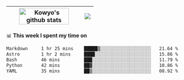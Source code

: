 | <a href="https://github.com/anuraghazra/github-readme-stats"><img width="85%" src="https://github-readme-stats.vercel.app/api?username=kowyo&show_icons=true&hide_border=true&theme=transparent" alt="Kowyo's github stats" /></a> | <a href="https://github.com/anuraghazra/github-readme-stats"><img align="center" src="https://github-readme-stats.vercel.app/api/top-langs/?username=kowyo&exclude_repo=Engineering-Competition-Robot,mobile-robot&hide=c,assembly,shaderlab,hlsl,mathematica,cmake&layout=compact&hide_border=true&theme=transparent" /></a> |
| ------------- | ------------- |

📊 **This week I spent my time on**
<!--START_SECTION:waka-->

```txt
Markdown     1 hr 25 mins    █████▒░░░░░░░░░░░░░░░░░░░   21.64 %
Astro        1 hr 2 mins     ████░░░░░░░░░░░░░░░░░░░░░   15.86 %
Bash         46 mins         ███░░░░░░░░░░░░░░░░░░░░░░   11.79 %
Python       42 mins         ██▓░░░░░░░░░░░░░░░░░░░░░░   10.86 %
YAML         35 mins         ██▒░░░░░░░░░░░░░░░░░░░░░░   08.92 %
```

<!--END_SECTION:waka-->
